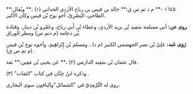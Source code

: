 ١٦٤٥ -** م د تم س ق:** خالد بن قيس بن رباح الأزدي الحداني (١) ،** ويُقال:** الطاحي، البَصْرِيّ، أخو نوح بْن قيس وكان الأكبر.

**روى عن:** أبي مسلمة سَعِيد بْن يزيد الأزدي، وعطاء بْن أَبي رباح، وعَمْرو بْن دينار، وقتادة بْن دعامة (م دتم س) ومطر الوراق.

**رَوَى عَنه:** عَلِيّ بْن نصر الجهضمي الكبير (م د) ، ومسلم بْن إِبْرَاهِيمَ، وأخوه نوح بْن قيس (م تم س ق) .

قال عثمان بْن سَعِيد الدارمي (٢) ،** عَن يحيى بْن مَعِين:** ثقة.

وذكره ابنُ حِبَّان في كتاب "الثقات" (٣) .

روى له التِّرْمِذِيّ في "الشمائل"والباقون سوى البخاري.